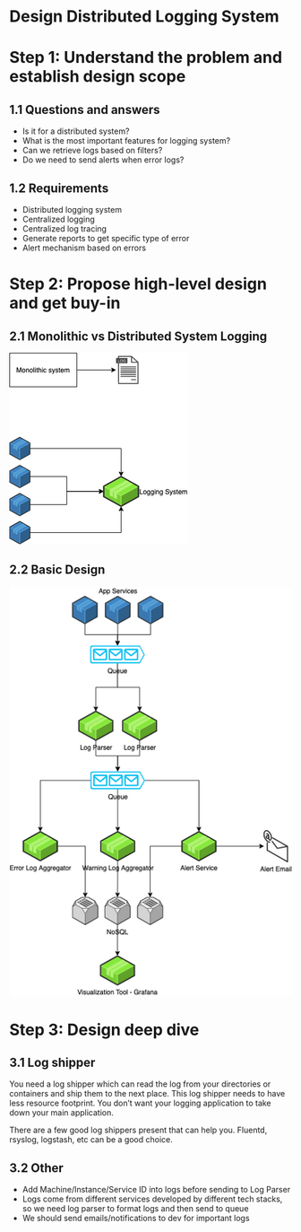 # Design Distributed Logging System

# Step 1: Understand the problem and establish design scope

## 1.1 Questions and answers

- Is it for a distributed system?
- What is the most important features for logging system?
- Can we retrieve logs based on filters?
- Do we need to send alerts when error logs?

## 1.2 Requirements

- Distributed logging system
- Centralized logging
- Centralized log tracing
- Generate reports to get specific type of error
- Alert mechanism based on errors

# Step 2: Propose high-level design and get buy-in

## 2.1 Monolithic vs Distributed System Logging

![img](assets/logging-system-1.png)

## 2.2 Basic Design

![img](assets/logging-system-2.png)

# Step 3: Design deep dive

## 3.1 Log shipper

You need a log shipper which can read the log from your directories or containers and ship them to the next place. This log shipper needs to have less resource footprint. You don’t want your logging application to take down your main application.

There are a few good log shippers present that can help you. Fluentd, rsyslog, logstash, etc can be a good choice.

## 3.2 Other

- Add Machine/Instance/Service ID into logs before sending to Log Parser
- Logs come from different services developed by different tech stacks, so we need log parser to format logs and then send to queue
- We should send emails/notifications to dev for important logs

